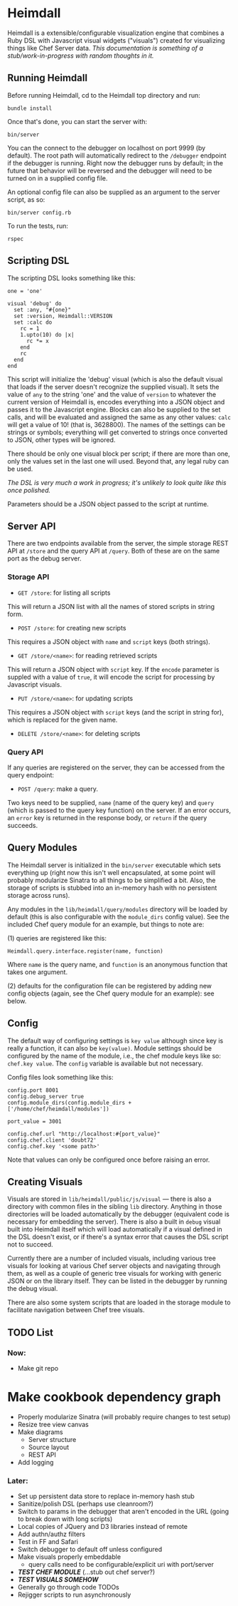 # Heimdall

Heimdall is a extensible/configurable visualization engine that combines a Ruby DSL
with Javascript visual widgets ("visuals") created for visualizing things like Chef
Server data.  _This documentation is something of a stub/work-in-progress with
random thoughts in it._

## Running Heimdall

Before running Heimdall, cd to the Heimdall top directory and run:

`bundle install`

Once that's done, you can start the server with:

`bin/server`

You can the connect to the debugger on localhost on port 9999 (by default). The root
path will automatically redirect to the `/debugger` endpoint if the debugger is
running.  Right now the debugger runs by default; in the future that behavior will
be reversed and the debugger will need to be turned on in a supplied config file.

An optional config file can also be supplied as an argument to the server script, as so:

`bin/server config.rb`

To run the tests, run:

`rspec`

## Scripting DSL ##

The scripting DSL looks something like this:

```
one = 'one'

visual 'debug' do
  set :any, "#{one}"
  set :version, Heimdall::VERSION
  set :calc do
    rc = 1
    1.upto(10) do |x|
      rc *= x
    end
    rc
  end
end
```

This script will initialize the 'debug' visual (which is also the default visual
that loads if the server doesn't recognize the supplied visual).  It sets the value
of `any` to the string 'one' and the value of `version` to whatever the current
version of Heimdall is, encodes everything into a JSON object and passes it to the
Javascript engine.  Blocks can also be supplied to the set calls, and will be
evaluated and assigned the same as any other values: `calc` will get a value of 10!
(that is, 3628800).  The names of the settings can be strings or symbols; everything
will get converted to strings once converted to JSON, other types will be ignored.

There should be only one visual block per script; if there are more than one, only
the values set in the last one will used.  Beyond that, any legal ruby can be used.

_The DSL is very much a work in progress; it's unlikely to look quite like this once
polished._

Parameters should be a JSON object passed to the script at runtime.

## Server API

There are two endpoints available from the server, the simple storage REST API at
`/store` and the query API at `/query`.  Both of these are on the same port as the
debug server.

### Storage API

* `GET /store`: for listing all scripts

This will return a JSON list with all the names of stored scripts in string form.

* `POST /store`: for creating new scripts

This requires a JSON object with `name` and `script` keys (both strings).

* `GET /store/<name>`: for reading retrieved scripts

This will return a JSON object with `script` key.  If the `encode` parameter is
suppled with a value of `true`, it will encode the script for processing by
Javascript visuals.

* `PUT /store/<name>`: for updating scripts

This requires a JSON object with `script` keys (and the script in string for), which
is replaced for the given name.

* `DELETE /store/<name>`: for deleting scripts

### Query API

If any queries are registered on the server, they can be accessed from the query
endpoint:

* `POST /query`: make a query.

Two keys need to be supplied, `name` (name of the query key) and `query` (which is
passed to the query key function) on the server.  If an error occurs, an `error` key
is returned in the response body, or `return` if the query succeeds.

## Query Modules

The Heimdall server is initialized in the `bin/server` executable which sets
everything up (right now this isn't well encapsulated, at some point will probably
modularize Sinatra to all things to be simplified a bit.  Also, the storage of
scripts is stubbed into an in-memory hash with no persistent storage across runs).

Any modules in the `lib/heimdall/query/modules` directory will be loaded by default
(this is also configurable with the `module_dirs` config value).  See the included
Chef query module for an example, but things to note are:

(1) queries are registered like this:

```
Heimdall.query.interface.register(name, function)
```

Where `name` is the query name, and `function` is an anonymous function that takes
one argument.

(2) defaults for the configuration file can be registered by adding new config
objects (again, see the Chef query module for an example): see below.

## Config

The default way of configuring settings is `key value` although since key is really
a function, it can also be `key(value)`.  Module settings should be configured by
the name of the module, i.e., the chef module keys like so: `chef.key value`.  The
`config` variable is available but not necessary.

Config files look something like this:

```
config.port 8001
config.debug_server true
config.module_dirs(config.module_dirs + ['/home/chef/heimdall/modules'])

port_value = 3001

config.chef.url "http://localhost:#{port_value}"
config.chef.client 'doubt72'
config.chef.key '<some path>'
```

Note that values can only be configured once before raising an error.

## Creating Visuals

Visuals are stored in `lib/heimdall/public/js/visual` &mdash; there is also a
directory with common files in the sibling `lib` directory.  Anything in those
directories will be loaded automatically by the debugger (equivalent code is
necessary for embedding the server).  There is also a built in `debug` visual built
into Heimdall itself which will load automatically if a visual defined in the DSL
doesn't exist, or if there's a syntax error that causes the DSL script not to
succeed.

Currently there are a number of included visuals, including various tree visuals for
looking at various Chef server objects and navigating through them, as well as a
couple of generic tree visuals for working with generic JSON or on the library
itself.  They can be listed in the debugger by running the debug visual.

There are also some system scripts that are loaded in the storage module to
facilitate navigation between Chef tree visuals.

## TODO List

### Now:

* Make git repo
# Make cookbook dependency graph
* Properly modularize Sinatra (will probably require changes to test setup)
* Resize tree view canvas
* Make diagrams
  * Server structure
  * Source layout
  * REST API
* Add logging

### Later:

* Set up persistent data store to replace in-memory hash stub
* Sanitize/polish DSL (perhaps use cleanroom?)
* Switch to params in the debugger that aren't encoded in the URL (going to break down with long scripts)
* Local copies of JQuery and D3 libraries instead of remote
* Add authn/authz filters
* Test in FF and Safari
* Switch debugger to default off unless configured
* Make visuals properly embeddable
  * query calls need to be configurable/explicit uri with port/server
* _**TEST CHEF MODULE**_ (...stub out chef server?)
* _**TEST VISUALS SOMEHOW**_
* Generally go through code TODOs
* Rejigger scripts to run asynchronously